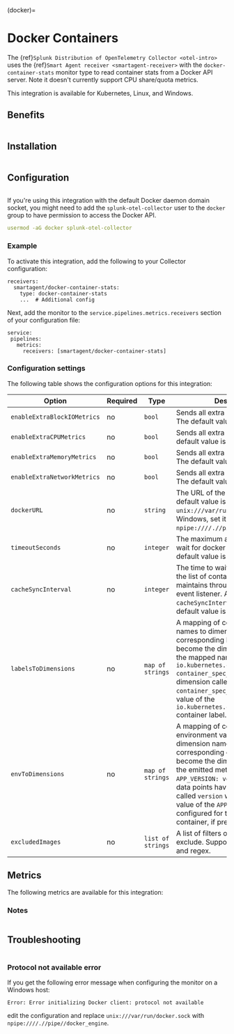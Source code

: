 (docker)=

# Docker Containers

<meta name="description" content="Use this Splunk Observability Cloud integration for the Docker monitor. See benefits, install, configuration, and metrics">

The {ref}`Splunk Distribution of OpenTelemetry Collector <otel-intro>` uses the {ref}`Smart Agent receiver <smartagent-receiver>` with the `docker-container-stats` monitor type to read container stats from a Docker API server. Note it doesn't currently support CPU share/quota metrics.

This integration is available for Kubernetes, Linux, and Windows.

## Benefits

```{include} /_includes/benefits.md
```

## Installation

```{include} /_includes/collector-installation.md
```

## Configuration

```{include} /_includes/configuration.md
```

If you're using this integration with the default Docker daemon domain socket, you might need to add the `splunk-otel-collector` user to the `docker` group to have permission to access the Docker API. 

```yaml
usermod -aG docker splunk-otel-collector
```

### Example

To activate this integration, add the following to your Collector configuration:

```
receivers:
  smartagent/docker-container-stats:
    type: docker-container-stats
    ...  # Additional config
```

Next, add the monitor to the `service.pipelines.metrics.receivers` section of your configuration file:

```
service:
 pipelines:
   metrics:
     receivers: [smartagent/docker-container-stats]
```

### Configuration settings

The following table shows the configuration options for this integration:

| Option                      | Required | Type              | Description                                                                                                                                                                                                                                                                                                                                                          |
| --------------------------- | -------- | ----------------- | -------------------------------------------------------------------------------------------------------------------------------------------------------------------------------------------------------------------------------------------------------------------------------------------------------------------------------------------------------------------- |
| `enableExtraBlockIOMetrics` | no       | `bool`            | Sends all extra block IO metrics. The default value is `false`                                                                                                                                                                                                                                                                                                       |
| `enableExtraCPUMetrics`     | no       | `bool`            | Sends all extra CPU metrics. The default value is `false`                                                                                                                                                                                                                                                                                                            |
| `enableExtraMemoryMetrics`  | no       | `bool`            | Sends all extra memory metrics. The default value is `false`                                                                                                                                                                                                                                                                                                         |
| `enableExtraNetworkMetrics` | no       | `bool`            | Sends all extra network metrics. The default value is `false`                                                                                                                                                                                                                                                                                                        |
| `dockerURL`                 | no       | `string`          | The URL of the docker server. The default value is `unix:///var/run/docker.sock`. For Windows, set it to `npipe:////.//pipe//docker_engine`.                                                                                                                                                                                                                         |
| `timeoutSeconds`            | no       | `integer`         | The maximum amount of time to wait for docker API requests. The default value is `5`                                                                                                                                                                                                                                                                                 |
| `cacheSyncInterval`         | no       | `integer`         | The time to wait before resyncing the list of containers the monitor maintains through the docker event listener. An example is `cacheSyncInterval: "20m"` The default value is `60m`                                                                                                                                                                                |
| `labelsToDimensions`        | no       | `map of strings`  | A mapping of container label names to dimension names. The corresponding label values become the dimension value for the mapped name. For example, `io.kubernetes.container.name: container_spec_name` results in a dimension called `container_spec_name` that has the value of the `io.kubernetes.container.name` container label.                                 |
| `envToDimensions`           | no       | `map of strings`  | A mapping of container environment variable names to dimension names. The corresponding env var values become the dimension values on the emitted metrics. For example, `APP_VERSION: version` results in data points having a dimension called `version` whose value is the value of the `APP_VERSION` envvar configured for that particular container, if present. |
| `excludedImages`            | no       | `list of strings` | A list of filters of images to exclude. Supports literals, globs, and regex.                                                                                                                                                                                                                                                                                         |

## Metrics

The following metrics are available for this integration:

<div class="metrics-yaml" url="https://raw.githubusercontent.com/signalfx/integrations/main/docddker/metrics.yaml"></div>

### Notes

```{include} /_includes/metric-defs.md
```

## Troubleshooting

```{include} /_includes/troubleshooting.md
```

### Protocol not available error

If you get the following error message when configuring the monitor on a Windows host:

```
Error: Error initializing Docker client: protocol not available
```

edit the configuration and replace `unix:///var/run/docker.sock` with `npipe:////.//pipe//docker_engine`.




